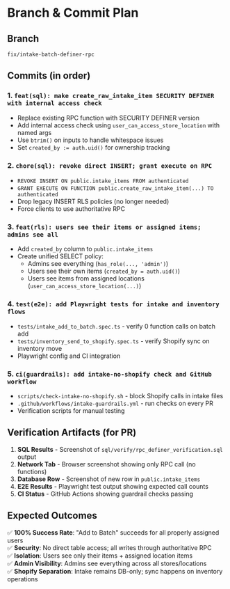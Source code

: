 # Branch & Commit Plan

## Branch
`fix/intake-batch-definer-rpc`

## Commits (in order)

### 1. `feat(sql): make create_raw_intake_item SECURITY DEFINER with internal access check`
- Replace existing RPC function with SECURITY DEFINER version
- Add internal access check using `user_can_access_store_location` with named args
- Use `btrim()` on inputs to handle whitespace issues
- Set `created_by := auth.uid()` for ownership tracking

### 2. `chore(sql): revoke direct INSERT; grant execute on RPC`  
- `REVOKE INSERT ON public.intake_items FROM authenticated`
- `GRANT EXECUTE ON FUNCTION public.create_raw_intake_item(...) TO authenticated`
- Drop legacy INSERT RLS policies (no longer needed)
- Force clients to use authoritative RPC

### 3. `feat(rls): users see their items or assigned items; admins see all`
- Add `created_by` column to `public.intake_items` 
- Create unified SELECT policy:
  - Admins see everything (`has_role(..., 'admin')`)
  - Users see their own items (`created_by = auth.uid()`)
  - Users see items from assigned locations (`user_can_access_store_location(...)`)

### 4. `test(e2e): add Playwright tests for intake and inventory flows`
- `tests/intake_add_to_batch.spec.ts` - verify 0 function calls on batch add
- `tests/inventory_send_to_shopify.spec.ts` - verify Shopify sync on inventory move
- Playwright config and CI integration

### 5. `ci(guardrails): add intake-no-shopify check and GitHub workflow`
- `scripts/check-intake-no-shopify.sh` - block Shopify calls in intake files
- `.github/workflows/intake-guardrails.yml` - run checks on every PR
- Verification scripts for manual testing

## Verification Artifacts (for PR)

1. **SQL Results** - Screenshot of `sql/verify/rpc_definer_verification.sql` output
2. **Network Tab** - Browser screenshot showing only RPC call (no functions) 
3. **Database Row** - Screenshot of new row in `public.intake_items`
4. **E2E Results** - Playwright test output showing expected call counts
5. **CI Status** - GitHub Actions showing guardrail checks passing

## Expected Outcomes

✅ **100% Success Rate**: "Add to Batch" succeeds for all properly assigned users  
✅ **Security**: No direct table access; all writes through authoritative RPC  
✅ **Isolation**: Users see only their items + assigned location items  
✅ **Admin Visibility**: Admins see everything across all stores/locations  
✅ **Shopify Separation**: Intake remains DB-only; sync happens on inventory operations